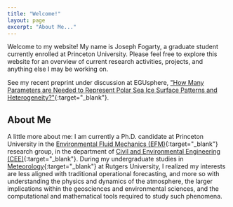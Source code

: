 ```yaml
---
title: "Welcome!"
layout: page
excerpt: "About Me..."
---
```


Welcome to my website! My name is Joseph Fogarty, a graduate student currently enrolled at Princeton University. Please feel free to explore this website for an overview of current research activities, projects, and anything else I may be working on.

See my recent preprint under discussion at EGUsphere, ["How Many Parameters are Needed to Represent Polar Sea Ice Surface Patterns and Heterogeneity?"](docs/papers/egusphere-2024-532.pdf){:target="_blank"}.

## About Me

A little more about me: I am currently a Ph.D. candidate at Princeton University in the [Environmental Fluid Mechanics (EFM)](http://efm.princeton.edu/){:target="_blank"} research group, in the department of [Civil and Environmental Engineering (CEE)](https://cee.princeton.edu/){:target="_blank"}. During my undergraduate studies in [Meteorology](https://meteorology.rutgers.edu/){:target="_blank"} at Rutgers University, I realized my interests are less aligned with traditional operational forecasting, and more so with understanding the physics and dynamics of the atmosphere, the larger implications within the geosciences and environmental sciences, and the computational and mathematical tools required to study such phenomena.
